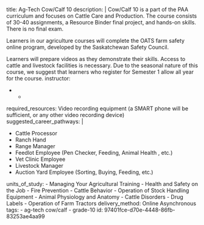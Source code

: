 title: Ag-Tech Cow/Calf 10
description: |
  Cow/Calf 10 is a part of the PAA curriculum and focuses on Cattle Care and Production. The course
  consists of 30-40 assignments, a Resource Binder final project, and hands-on skills. There is no
  final exam.

  Learners in our agriculture courses will complete the OATS farm safety online program, developed by
  the Saskatchewan Safety Council.

  Learners will prepare videos as they demonstrate their skills. Access to cattle and livestock
  facilities is necessary. Due to the seasonal nature of this course, we suggest that learners who
  register for Semester 1 allow all year for the course.
instructor:
  - -
required_resources: Video recording equipment (a SMART phone will be sufficient, or any other video recording device)
suggested_career_pathways: |
  <ul>
  <li>Cattle Processor</li>
  <li>Ranch Hand</li>
  <li>Range Manager</li>
  <li>Feedlot Employee (Pen Checker, Feeding, Animal Health , etc.)</li>
  <li>Vet Clinic Employee</li>
  <li>Livestock Manager</li>
  <li>Auction Yard Employee (Sorting, Buying, Feeding, etc.)</li>
  </ul>
units_of_study:
  - Managing Your Agricultural Training
  - Health and Safety on the Job
  - Fire Prevention
  - Cattle Behavior
  - Operation of Stock Handling Equipment
  - Animal Physiology and Anatomy
  - Cattle Disorders
  - Drug Labels
  - Operation of Farm Tractors
delivery_method: Online Asynchronous
tags:
  - ag-tech cow/calf
  - grade-10
id: 97401fce-d70e-4448-86fb-83253ae4aa99
